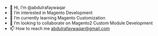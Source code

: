- 👋 Hi, I’m @abdulrafaywaqar
- 👀 I’m interested in Magento Development
- 🌱 I’m currently learning Magento Customization
- 💞️ I’m looking to collaborate on Magento2 Custom Module Development
- 📫 How to reach me abdulrafaywaqar@gmail.com

<!---
abdulrafaywaqar/abdulrafaywaqar is a ✨ special ✨ repository because its `README.md` (this file) appears on your GitHub profile.
You can click the Preview link to take a look at your changes.
--->
